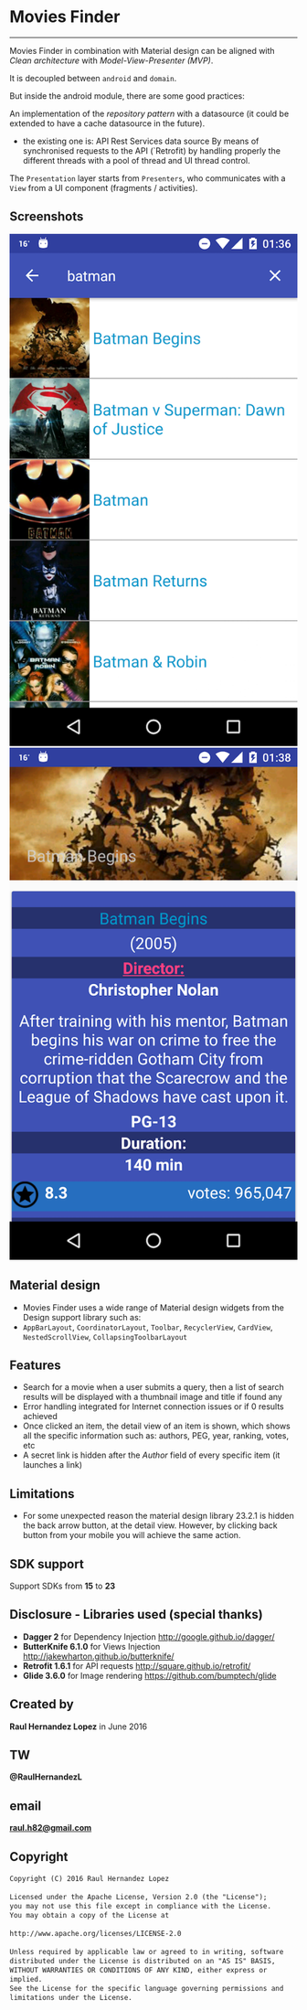 # Movies Finder
-----------------
Movies Finder in combination with Material design can be aligned with *Clean architecture* with *Model-View-Presenter (MVP)*.

It is decoupled between `android` and `domain`.

But inside the android module, there are some good practices:

An implementation of the *repository pattern* with a datasource (it could be extended to have a cache datasource in the future).
- the existing one is: API Rest Services data source
By means of synchronised requests to the API (`Retrofit) by handling properly
the different threads with a pool of thread and UI thread control.

The `Presentation` layer starts from `Presenters`, who communicates with a `View` from a UI component (fragments / activities).

Screenshots
-----------
![Screencast Search](./art/movies_finder_search.png)
![Screencast Movie Detail](./art/movies_finder_detail_view.png)

Material design
---------------
- Movies Finder uses a wide range of Material design widgets from the Design support library such as:
- `AppBarLayout`, `CoordinatorLayout`, `Toolbar`, `RecyclerView`, `CardView`, `NestedScrollView`, `CollapsingToolbarLayout`


Features
--------
- Search for a movie when a user submits a query, then a list of search results will be displayed with a thumbnail image and title if found any
- Error handling integrated for Internet connection issues or if 0 results achieved
- Once clicked an item, the detail view of an item is shown, which shows all the specific information such as: authors, PEG, year, ranking, votes, etc
- A secret link is hidden after the *Author* field of every specific item (it launches a link)

Limitations
-----------
- For some unexpected reason the material design library 23.2.1 is hidden the back arrow button,
at the detail view. However, by clicking back button from your mobile you will achieve the same action.

SDK support
------------
Support SDKs from **15** to **23**

Disclosure - Libraries used (special thanks)
--------------------------------------------
- **Dagger 2** for Dependency Injection
http://google.github.io/dagger/
- **ButterKnife 6.1.0** for Views Injection
http://jakewharton.github.io/butterknife/
- **Retrofit 1.6.1** for API requests
http://square.github.io/retrofit/
- **Glide 3.6.0** for Image rendering
https://github.com/bumptech/glide


Created by
----------
**Raul Hernandez Lopez**
in June 2016

TW
---
**@RaulHernandezL**

email
-----
**raul.h82@gmail.com**

Copyright
---------
```
Copyright (C) 2016 Raul Hernandez Lopez

Licensed under the Apache License, Version 2.0 (the "License");
you may not use this file except in compliance with the License.
You may obtain a copy of the License at

http://www.apache.org/licenses/LICENSE-2.0

Unless required by applicable law or agreed to in writing, software
distributed under the License is distributed on an "AS IS" BASIS,
WITHOUT WARRANTIES OR CONDITIONS OF ANY KIND, either express or implied.
See the License for the specific language governing permissions and
limitations under the License.
```